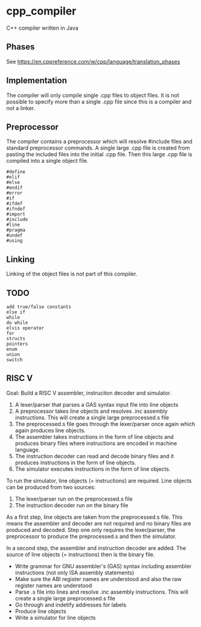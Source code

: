 # cpp_compiler
C++ compiler written in Java

## Phases

See https://en.cppreference.com/w/cpp/language/translation_phases

## Implementation

The compiler will only compile single .cpp files to object files.
It is not possible to specify more than a single .cpp file since this
is a compiler and not a linker.

## Preprocessor

The compiler contains a preprocessor which will resolve #include files
and standard preprocessor commands. A single large .cpp file is created
from pasting the included files into the initial .cpp file. Then this
large .cpp file is compiled into a single object file.

```
#define
#elif
#else
#endif
#error
#if
#ifdef
#ifndef
#import
#include
#line
#pragma
#undef
#using
```

## Linking

Linking of the object files is not part of this compiler.

## TODO 

```
add true/false constants
else if
while
do while
elvis operator
for
structs
pointers
enum
union
switch
```


## RISC V

Goal: Build a RISC V assembler, instruciton decoder and simulator.

1. A lexer/parser that parses a GAS syntax input file into line objects
1. A preprocessor takes line objects and resolves .inc assembly instructions. This will create a single large preprocessed.s file
1. The preprocessed.s file goes through the lexer/parser once again which again produces line objects. 
1. The assembler takes instructions in the form of line objects and produces binary files where instructions are encoded in machine language.
1. The instruction decoder can read and decode binary files and it produces instructions in the form of line objects.
1. The simulator executes instructions in the form of line objects.

To run the simulator, line objects (= instructions) are required.
Line objects can be produced from two sources:
1. The lexer/parser run on the preprocessed.s file
2. The instruction decoder run on the binary file

As a first step, line objects are taken from the preprocessed.s file. This means the assembler and decoder are not required
and no binary files are produced and decoded.
Step one only requires the lexer/parser, the preprocessor to produce the preprocessed.s and then the simulator.

In a second step, the assembler and instruction decoder are added. The source of line objects (= instructions) then
is the binary file.

* Write grammar for GNU assembler's (GAS) syntax including assembler instructions (not only ISA assembly statements)
* Make sure the ABI register names are understood and also the raw register names are understood
* Parse .s file into lines and resolve .inc assembly instructions. This will create a single large preprocessed.s file
* Go through and indetify addresses for labels
* Produce line objects
* Write a simulator for line objects